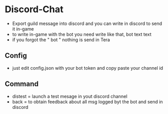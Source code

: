 # Discord-Chat
* Export guild message into discord and you can write in discord to send it in-game
* to write in-game with the bot you need write like that, bot text text 
* if you forgot the " bot " nothing is send in Tera 

## Config
* just edit config.json with your bot token and copy paste your channel id 

## Command 
* distest =  launch a test mesage in yout discord channel 
* back = to obtain feedback about all msg logged byt the bot and send in discord 
